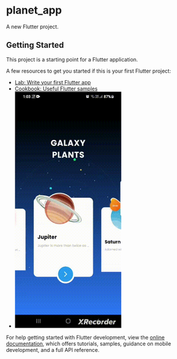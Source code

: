 # planet_app

A new Flutter project.

## Getting Started

This project is a starting point for a Flutter application.

A few resources to get you started if this is your first Flutter project:

- [Lab: Write your first Flutter app](https://docs.flutter.dev/get-started/codelab)
- [Cookbook: Useful Flutter samples](https://docs.flutter.dev/cookbook)
- ![1](images/planet_app.gif)

For help getting started with Flutter development, view the
[online documentation](https://docs.flutter.dev/), which offers tutorials,
samples, guidance on mobile development, and a full API reference.
